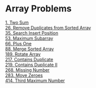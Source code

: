 # Array Problems

[1. Two Sum]()</br>
[26. Remove Duplicates from Sorted Array]()</br>
[35. Search Insert Position]()</br>
[53. Maximum Subarray]()</br>
[66. Plus One]()</br>
[88. Merge Sorted Array](https://leetcode.com/problems/merge-sorted-array/)</br>
[189. Rotate Array](https://leetcode.com/problems/rotate-array/)</br>
[217. Contains Duplicate]()</br>
[219. Contains Duplicate II]()</br>
[268. Missing Number]()</br>
[283. Move Zeroes]()</br>
[414. Third Maximum Number]()</br>